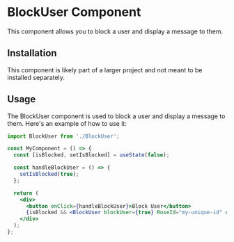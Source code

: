 # BlockUser Component

This component allows you to block a user and display a message to them.

## Installation

This component is likely part of a larger project and not meant to be installed separately. 

## Usage

The BlockUser component is used to block a user and display a message to them. Here's an example of how to use it:

```jsx
import BlockUser from './BlockUser';

const MyComponent = () => {
  const [isBlocked, setIsBlocked] = useState(false);

  const handleBlockUser = () => {
    setIsBlocked(true);
  };

  return (
    <div>
      <button onClick={handleBlockUser}>Block User</button>
      {isBlocked && <BlockUser blockUser={true} RoseId="my-unique-id" edit={{ backgroundColor: 'blue' }}/>}
    </div>
  );
};